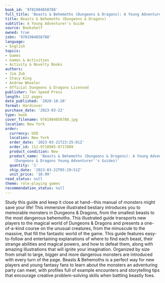 ```yaml
---
book_id: '9781984858788'
full_title: 'Beasts & Behemoths (Dungeons & Dragons): A Young Adventurer''s Guide'
title: Beasts & Behemoths (Dungeons & Dragons)
subtitle: A Young Adventurer's Guide
source: Bookshelf
owned: true
isbn: '9781984858788'
language:
- English
topics:
- Games
- Games & Activities
- Activity & Novelty Books
authors:
- Jim Zub
- Stacy King
- Andrew Wheeler
- Official Dungeons & Dragons Licensed
publisher: Ten Speed Press
length: 112 pages
date_published: '2020-10-20'
format: Hardcover
purchase_date: '2023-03-22'
type: book
cover_filename: 9781984858788.jpg
location: New York
order:
  currency: USD
  location: New York
  order_date: '2023-03-21T23:25:01Z'
  order_id: 112-9710985-0717809
  product_condition: New
  product_name: 'Beasts & Behemoths (Dungeons & Dragons): A Young Adventurer''s Guide
    (Dungeons & Dragons Young Adventurer''s Guides)'
  quantity: '1'
  ship_date: '2023-03-22T05:29:51Z'
  unit_price: '10.99'
read_status: null
theme: role-playing games
recommendation_status: null
---
```

Study this guide and keep it close at hand--this manual of monsters might save your life! This immersive illustrated bestiary introduces you to memorable monsters in Dungeons & Dragons, from the smallest beasts to the most dangerous behemoths.
This illustrated guide transports new players to the magical world of Dungeons & Dragons and presents a one-of-a-kind course on the unusual creatures, from the minuscule to the massive, that fill the fantastic world of the game. This guide features easy-to-follow and entertaining explanations of where to find each beast, their strange abilities and magical powers, and how to defeat them, along with amazing illustrations that will ignite your imagination. Organized by size from small to large, bigger and more dangerous monsters are introduced with every turn of the page.
Beasts & Behemoths is a perfect way for new players and young fantasy fans to learn about the monsters an adventuring party can meet, with profiles full of example encounters and storytelling tips that encourage creative problem-solving skills when battling beastly foes.

